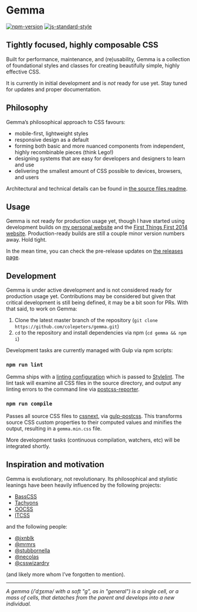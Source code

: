 # Gemma
[![npm-version](https://img.shields.io/npm/v/gemma.svg?style=flat)](https://www.npmjs.com/package/gemma)
[![js-standard-style](https://img.shields.io/badge/code%20style-standard-brightgreen.svg?style=flat)](https://github.com/feross/standard)

## Tightly focused, highly composable CSS
Built for performance, maintenance, and (re)usability, Gemma is a collection of foundational styles and classes for creating beautifully simple, highly effective CSS.

It is currently in initial development and is _not_ ready for use yet. Stay tuned for updates and proper documentation.

## Philosophy
Gemma’s philosophical approach to CSS favours:

- mobile-first, lightweight styles
- responsive design as a default
- forming both basic and more nuanced components from independent, highly recombinable pieces (think Lego!)
- designing systems that are easy for developers and designers to learn and use
- delivering the smallest amount of CSS possible to devices, browsers, and users

Architectural and technical details can be found in [the source files readme](https://github.com/colepeters/gemma/tree/master/src).

## Usage
Gemma is not ready for production usage yet, though I have started using development builds on [my personal website](https://colepeters.com) and the [First Things First 2014 website](http://firstthingsfirst2014.org). Production-ready builds are still a couple minor version numbers away. Hold tight.

In the mean time, you can check the pre-release updates on [the releases page](https://github.com/colepeters/gemma/releases).

## Development
Gemma is under active development and is not considered ready for production usage yet. Contributions may be considered but given that critical development is still being defined, it may be a bit soon for PRs. With that said, to work on Gemma:

1. Clone the latest master branch of the repository (`git clone https://github.com/colepeters/gemma.git`)
2. `cd` to the repository and install dependencies via npm (`cd gemma && npm i`)

Development tasks are currently managed with Gulp via npm scripts:

### `npm run lint`
Gemma ships with a [linting configuration](https://github.com/colepeters/gemma/blob/master/config.js) which is passed to [Stylelint](https://github.com/stylelint/stylelint). The lint task will examine all CSS files in the source directory, and output any linting errors to the command line via [postcss-reporter](https://github.com/postcss/postcss-reporter).

### `npm run compile`
Passes all source CSS files to [cssnext](https://github.com/cssnext/cssnext), via [gulp-postcss](https://github.com/postcss/gulp-postcss). This transforms source CSS custom properties to their computed values and minifies the output, resulting in a `gemma.min.css` file.

More development tasks (continuous compilation, watchers, etc) will be integrated shortly.

## Inspiration and motivation
Gemma is evolutionary, not revolutionary. Its philosophical and stylistic leanings have been heavily influenced by the following projects:

- [BassCSS](http://basscss.com)
- [Tachyons](http://tachyons.io)
- [OOCSS](https://github.com/stubbornella/oocss)
- [ITCSS](https://twitter.com/itcss_io)

and the following people:

- [@jxnblk](http://jxnblk.com)
- [@mrmrs](http://mrmrs.io)
- [@stubbornella](http://www.stubbornella.org/content/)
- [@necolas](http://nicolasgallagher.com/)
- [@csswizardry](http://csswizardry.com/)

(and likely more whom I’ve forgotten to mention).

* * *

_A gemma (/ˈdʒɛmə/ with a soft "g", as in "general") is a single cell, or a mass of cells, that detaches from the parent and develops into a new individual._

